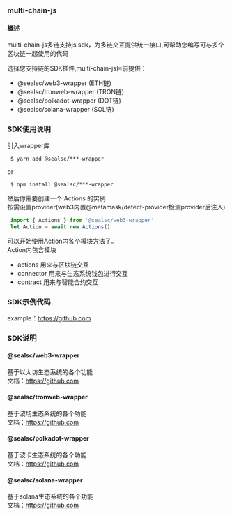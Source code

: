 ### multi-chain-js

#### 概述
multi-chain-js多链支持js sdk，为多链交互提供统一接口,可帮助您编写可与多个区块链一起使用的代码

选择您支持链的SDK插件,multi-chain-js目前提供：
* @sealsc/web3-wrapper   (ETH链)
* @sealsc/tronweb-wrapper   (TRON链)
* @sealsc/polkadot-wrapper   (DOT链)
* @sealsc/solana-wrapper   (SOL链)

### SDK使用说明
引入wrapper库
```
 $ yarn add @sealsc/***-wrapper 
```
 or 
```
 $ npm install @sealsc/***-wrapper 
```    

然后你需要创建一个 Actions 的实例    
按需设置provider(web3内置@metamask/detect-provider检测provider后注入)
```js
 import { Actions } from '@sealsc/web3-wrapper'
 let Action = await new Actions()
```
    
可以开始使用Action内各个模块方法了。    
Action内包含模块
* actions 用来与区块链交互
* connector 用来与生态系统钱包进行交互
* contract 用来与智能合约交互

### SDK示例代码    
example：<https://github.com>

### SDK说明
#### @sealsc/web3-wrapper
基于以太坊生态系统的各个功能    
文档：<https://github.com>
#### @sealsc/tronweb-wrapper
基于波场生态系统的各个功能    
文档：<https://github.com>
#### @sealsc/polkadot-wrapper
基于波卡生态系统的各个功能    
文档：<https://github.com>
#### @sealsc/solana-wrapper
基于solana生态系统的各个功能    
文档：<https://github.com>

 